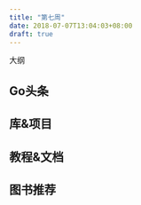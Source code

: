 ```yaml
---
title: "第七周"
date: 2018-07-07T13:04:03+08:00
draft: true
---
```




大纲
<!--more-->

## Go头条

## 库&项目

## 教程&文档

## 图书推荐
